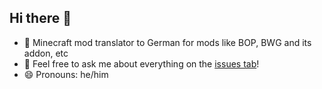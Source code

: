 ## Hi there 👋

- 📖 Minecraft mod translator to German for mods like BOP, BWG and its addon, etc
- 💬 Feel free to ask me about everything on the [issues tab](https://github.com/ieguana/ieguana/issues)!
- 😄 Pronouns: he/him

